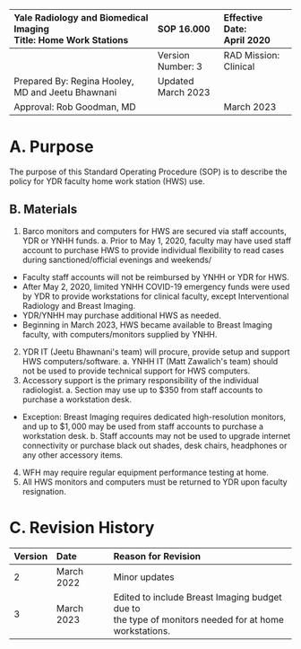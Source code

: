 | Yale Radiology and Biomedical Imaging <br> Title: Home Work Stations | SOP 16.000 | Effective Date: <br> April 2020 |
| :-- | :-- | :-- |
|  | Version Number: 3 | RAD Mission: Clinical |
| Prepared By: Regina Hooley, MD and Jeetu Bhawnani | Updated <br> March 2023 |  |
| Approval: Rob Goodman, MD |  | March 2023 |

# A. Purpose 

The purpose of this Standard Operating Procedure (SOP) is to describe the policy for YDR faculty home work station (HWS) use.

## B. Materials

1. Barco monitors and computers for HWS are secured via staff accounts, YDR or YNHH funds.
a. Prior to May 1, 2020, faculty may have used staff account to purchase HWS to provide individual flexibility to read cases during sanctioned/official evenings and weekends/

- Faculty staff accounts will not be reimbursed by YNHH or YDR for HWS.
- After May 2, 2020, limited YNHH COVID-19 emergency funds were used by YDR to provide workstations for clinical faculty, except Interventional Radiology and Breast Imaging.
- YDR/YNHH may purchase additional HWS as needed.
- Beginning in March 2023, HWS became available to Breast Imaging faculty, with computers/monitors supplied by YNHH.

2. YDR IT (Jeetu Bhawnani's team) will procure, provide setup and support HWS computers/software.
a. YNHH IT (Matt Zawalich's team) should not be used to provide technical support for HWS computers.
3. Accessory support is the primary responsibility of the individual radiologist.
a. Section may use up to $\$ 350$ from staff accounts to purchase a workstation desk.

- Exception: Breast Imaging requires dedicated high-resolution monitors, and up to $\$ 1,000$ may be used from staff accounts to purchase a workstation desk.
b. Staff accounts may not be used to upgrade internet connectivity or purchase black out shades, desk chairs, headphones or any other accessory items.

4. WFH may require regular equipment performance testing at home.
5. All HWS monitors and computers must be returned to YDR upon faculty resignation.

# C. Revision History 

| Version | Date | Reason for Revision |
| :-- | :-- | :-- |
| 2 | March 2022 | Minor updates |
| 3 | March 2023 | Edited to include Breast Imaging budget due to <br> the type of monitors needed for at home <br> workstations. |
